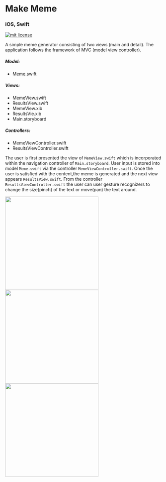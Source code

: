 # Make Meme

### iOS, Swift

<a href="https://opensource.org/licenses/MIT"><img src="https://img.shields.io/badge/mit-license-brightgreen.svg" alt="mit license"></a>

A simple meme generator consisting of two views (main and detail). The application follows the framework of MVC (model view controller).

##### Model: 
* Meme.swift

##### Views: 
* MemeView.swift
* ResultsView.swift
* MemeView.xib
* ResultsVie.xib
* Main.storyboard

##### Controllers:
* MemeViewController.swift
* ResultsViewController.swift

The user is first presented the view of `MemeView.swift` which is incorporated within the navigation controller of `Main.storyboard`. User input is stored into model `Meme.swift` via the controller `MemeViewController.swift`. Once the user is satisfied with the content,the meme is generated and the next view appears `ResultsView.swift`. From the controller `ResultsViewController.swift` the user can user gesture recognizers to change the size(pinch) of the text or move(pan) the text around.

<img src="https://github.com/kairaygun/make_meme/blob/master/images/makeme_preview1.png" width="300px">
<img src="https://github.com/kairaygun/make_meme/blob/master/images/makeme_preview1.png" width="300px">
<img src="https://github.com/kairaygun/make_meme/blob/master/images/makeme_preview1.png" width="300px">
